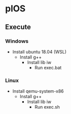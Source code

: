 # plOS

## Execute 

### Windows

+ Install ubuntu 18.04 (WSL)
  + Install g++
    + Install lib iw
      + Run exec.bat 

### Linux 

+ Install qemu-system-x86
  + Install g++ 
    + Install lib iw
      + Run exec.sh